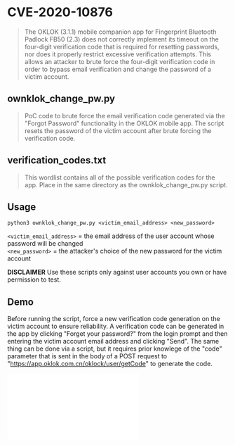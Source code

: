 # CVE-2020-10876
>The OKLOK (3.1.1) mobile companion app for Fingerprint Bluetooth Padlock FB50 (2.3) does not correctly implement its timeout on the four-digit verification code that is required for resetting passwords, nor does it properly restrict excessive verification attempts. This allows an attacker to brute force the four-digit verification code in order to bypass email verification and change the password of a victim account.

## ownklok_change_pw.py
>PoC code to brute force the email verification code generated via the "Forgot Password" functionality in the OKLOK mobile app. The script resets the password of the victim account after brute forcing the verification code.

## verification_codes.txt
>This wordlist contains all of the possible verification codes for the app. Place in the same directory as the ownklok_change_pw.py script. 

## Usage
```python3 ownklok_change_pw.py <victim_email_address> <new_password>```

`<victim_email_address>` = the email address of the user account whose password will be changed</br>
`<new_password>` = the attacker's choice of the new password for the victim account

**DISCLAIMER** Use these scripts only against user accounts you own or have permission to test.

## Demo

Before running the script, force a new verification code generation on the victim account to ensure reliability. A verification code can be generated in the app by clicking "Forget your password?" from the login prompt and then entering the victim account email address and clicking "Send". The same thing can be done via a script, but it requires prior knowlege of the "code" parameter that is sent in the body of a POST request to "https://app.oklok.com.cn/oklock/user/getCode" to generate the code.

![alt text](../screenshots/ownklok_change_pw_demo.txt)
